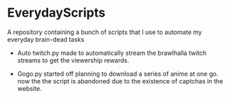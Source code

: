 # EverydayScripts
A repository containing a bunch of scripts that I use to automate my everyday brain-dead tasks


* Auto twitch.py
  made to automatically stream the brawlhalla twitch streams to get the viewership rewards.

* Gogo.py <abandoned due to updated captchas in the website>
  started off planning to download a series of anime at one go. now the the script is abandoned due to the existence of captchas in the website.
